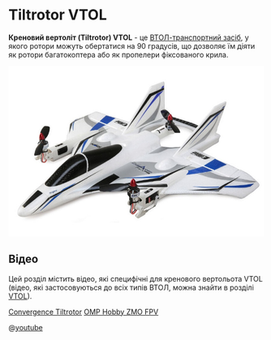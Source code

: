 # Tiltrotor VTOL

**Креновий вертоліт (Tiltrotor) VTOL** - це [ВТОЛ-транспортний засіб](../frames_vtol/index.md), у якого ротори можуть обертатися на 90 градусів, що дозволяє їм діяти як ротори багатокоптера або як пропелери фіксованого крила.

![Horizon Hobby E-flite Convergence](../../assets/airframes/vtol/eflite_convergence_pixfalcon/hero.jpg)


## Відео

Цей розділ містить відео, які специфічні для кренового вертольота VTOL (відео, які застосовуються до всіх типів ВТОЛ, можна знайти в розділі [VTOL](../frames_vtol/index.md)).

[Convergence Tiltrotor](../frames_vtol/vtol_tiltrotor_eflite_convergence_pixfalcon.md) [OMP Hobby ZMO FPV](../frames_vtol/vtol_tiltrotor_omp_hobby_zmo_fpv.md)

@[youtube](https://youtu.be/E61P2f2WPNU)
